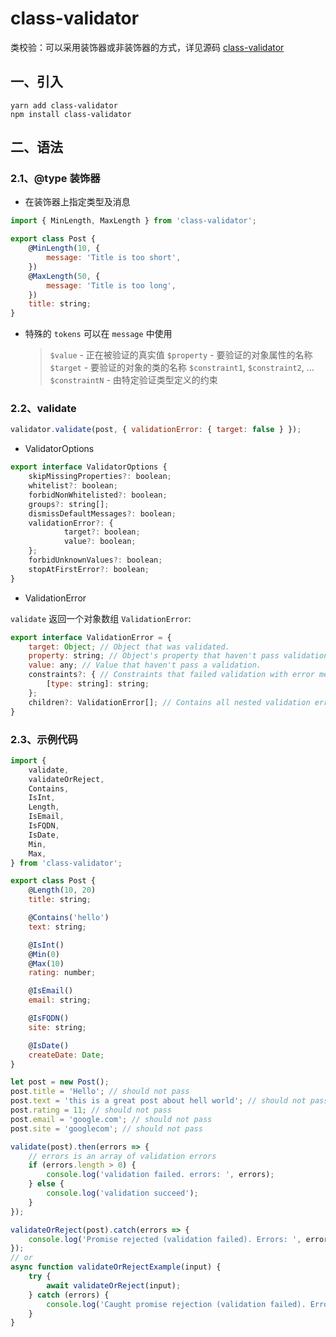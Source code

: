 # class-validator

类校验：可以采用装饰器或非装饰器的方式，详见源码 [class-validator](https://github.com/typestack/class-validator)

## 一、引入

```
yarn add class-validator
npm install class-validator
```

## 二、语法

### 2.1、@type 装饰器

* 在装饰器上指定类型及消息

```js
import { MinLength, MaxLength } from 'class-validator';

export class Post {
    @MinLength(10, {
        message: 'Title is too short',
    })
    @MaxLength(50, {
        message: 'Title is too long',
    })
    title: string;
}
```

* 特殊的 `tokens` 可以在 `message` 中使用

    > `$value` - 正在被验证的真实值
    > `$property` - 要验证的对象属性的名称
    > `$target` - 要验证的对象的类的名称
    > `$constraint1`, `$constraint2`, ... `$constraintN` - 由特定验证类型定义的约束

### 2.2、validate

```js
validator.validate(post, { validationError: { target: false } });
```

* ValidatorOptions

```js
export interface ValidatorOptions {
    skipMissingProperties?: boolean;
    whitelist?: boolean;
    forbidNonWhitelisted?: boolean;
    groups?: string[];
    dismissDefaultMessages?: boolean;
    validationError?: {
            target?: boolean;
            value?: boolean;
    };
    forbidUnknownValues?: boolean;
    stopAtFirstError?: boolean;
}
```

* ValidationError

`validate` 返回一个对象数组 `ValidationError`:
```js
export interface ValidationError = {
    target: Object; // Object that was validated.
    property: string; // Object's property that haven't pass validation.
    value: any; // Value that haven't pass a validation.
    constraints?: { // Constraints that failed validation with error messages.
        [type: string]: string;
    };
    children?: ValidationError[]; // Contains all nested validation errors of the property
}
```

### 2.3、示例代码

```js
import {
    validate,
    validateOrReject,
    Contains,
    IsInt,
    Length,
    IsEmail,
    IsFQDN,
    IsDate,
    Min,
    Max,
} from 'class-validator';

export class Post {
    @Length(10, 20)
    title: string;

    @Contains('hello')
    text: string;

    @IsInt()
    @Min(0)
    @Max(10)
    rating: number;

    @IsEmail()
    email: string;

    @IsFQDN()
    site: string;

    @IsDate()
    createDate: Date;
}

let post = new Post();
post.title = 'Hello'; // should not pass
post.text = 'this is a great post about hell world'; // should not pass
post.rating = 11; // should not pass
post.email = 'google.com'; // should not pass
post.site = 'googlecom'; // should not pass

validate(post).then(errors => {
    // errors is an array of validation errors
    if (errors.length > 0) {
        console.log('validation failed. errors: ', errors);
    } else {
        console.log('validation succeed');
    }
});

validateOrReject(post).catch(errors => {
    console.log('Promise rejected (validation failed). Errors: ', errors);
});
// or
async function validateOrRejectExample(input) {
    try {
        await validateOrReject(input);
    } catch (errors) {
        console.log('Caught promise rejection (validation failed). Errors: ', errors);
    }
}
```
